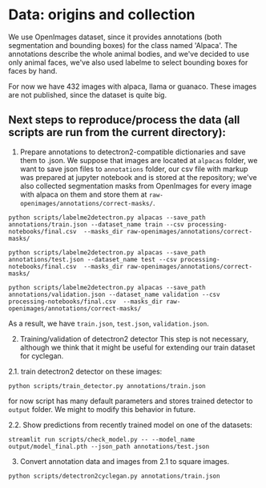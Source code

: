 # Data: origins and collection

We use OpenImages dataset, since it provides annotations (both segmentation and bounding boxes) for the class named 'Alpaca'.
The annotations describe the whole animal bodies, and we've decided to use only animal faces, we've also used labelme to select bounding boxes for faces by hand.

For now we have 432 images with alpaca, llama or guanaco. These images are not published, since the dataset is quite big.

## Next steps to reproduce/process the data (all scripts are run from the current directory):

1. Prepare annotations to detectron2-compatible dictionaries and save them to .json.
We suppose that images are located at `alpacas` folder, we want to save json files to `annotations` folder, our csv file with markup was prepared at jupyter notebook and is stored at the repository; we've also collected segmentation masks from OpenImages for every image with alpaca on them and store them at `raw-openimages/annotations/correct-masks/`.

```
python scripts/labelme2detectron.py alpacas --save_path annotations/train.json --dataset_name train --csv processing-notebooks/final.csv  --masks_dir raw-openimages/annotations/correct-masks/

python scripts/labelme2detectron.py alpacas --save_path annotations/test.json --dataset_name test --csv processing-notebooks/final.csv  --masks_dir raw-openimages/annotations/correct-masks/

python scripts/labelme2detectron.py alpacas --save_path annotations/validation.json --dataset_name validation --csv processing-notebooks/final.csv  --masks_dir raw-openimages/annotations/correct-masks/
```
As a result, we have `train.json`, `test.json`, `validation.json`.

2. Training/validation of detectron2 detector
This step is not necessary, although we think that it might be useful for extending our train dataset for cyclegan.

  2.1. train detectron2 detector on these images:

  ```
  python scripts/train_detector.py annotations/train.json
  ```

  for now script has many default parameters and stores trained detector to `output` folder. We might to modify this behavior in future.

  2.2. Show predictions from recently trained model on one of the datasets:

  ```
  streamlit run scripts/check_model.py -- --model_name output/model_final.pth --json_path annotations/test.json
  ```

  3. Convert annotation data and images from 2.1 to square images.
  ```
  python scripts/detectron2cyclegan.py annotations/train.json
  ```
  
